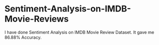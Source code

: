 # Sentiment-Analysis-on-IMDB-Movie-Reviews
I have done Sentiment Analysis on IMDB Movie Review Dataset. It gave me 86.88% Accuracy.
